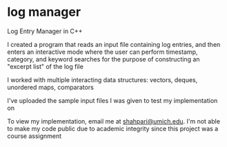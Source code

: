 # log manager
Log Entry Manager in C++

I created a program that reads an input file containing log entries, and then enters an interactive mode where the user can perform timestamp, category, and keyword searches for the purpose of constructing an "excerpt list" of the log file

I worked with multiple interacting data structures: vectors, deques, unordered maps, comparators 

I've uploaded the sample input files I was given to test my implementation on

To view my implementation, email me at shahpari@umich.edu. I'm not able to make my code public due to academic integrity since this project was a course assignment 


